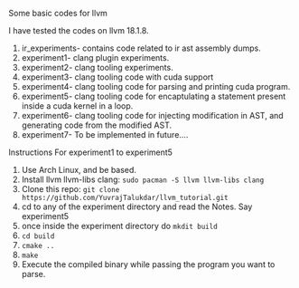 Some basic codes for llvm

I have tested the codes on llvm 18.1.8.

1. ir_experiments- contains code related to ir ast assembly dumps.
2. experiment1- clang plugin experiments.
3. experiment2- clang tooling experiments.
4. experiment3- clang tooling code with cuda support
5. experiment4- clang tooling code for parsing and printing cuda program.
6. experiment5- clang tooling code for encaptulating a statement present inside a cuda kernel in a loop.
7. experiment6- clang tooling code for injecting modification in AST, and generating code from the modified AST.
8. experiment7- To be implemented in future....

Instructions For experiment1 to experiment5
1. Use Arch Linux, and be based.
2. Install llvm llvm-libs clang: `sudo pacman -S llvm llvm-libs clang`
3. Clone this repo: `git clone https://github.com/YuvrajTalukdar/llvm_tutorial.git`
4. cd to any of the experiment directory and read the Notes. Say experiment5
5. once inside the experiment directory do `mkdit build`
6. `cd build`
7. `cmake ..`
8. `make`
9. Execute the compiled binary while passing the program you want to parse.
